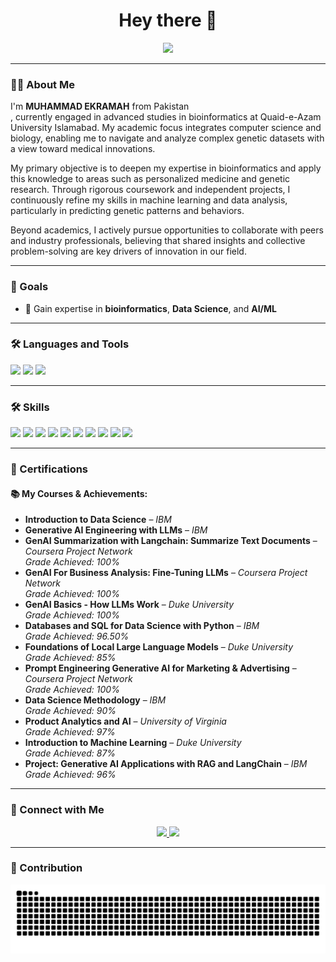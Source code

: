 <h1 align="center">Hey there 👋</h1>
<div align="center">
  <img height="150" src="https://media.giphy.com/media/M9gbBd9nbDrOTu1Mqx/giphy.gif"  />
</div>

---

### 👩‍💻 About Me

I'm **MUHAMMAD EKRAMAH** from Pakistan  
, currently engaged in advanced studies in bioinformatics at Quaid-e-Azam University Islamabad. My academic focus integrates computer science and biology, enabling me to navigate and analyze complex genetic datasets with a view toward medical innovations.

My primary objective is to deepen my expertise in bioinformatics and apply this knowledge to areas such as personalized medicine and genetic research. Through rigorous coursework and independent projects, I continuously refine my skills in machine learning and data analysis, particularly in predicting genetic patterns and behaviors.

Beyond academics, I actively pursue opportunities to collaborate with peers and industry professionals, believing that shared insights and collective problem-solving are key drivers of innovation in our field.

---

### 🚀 Goals

- 🔹 Gain expertise in **bioinformatics**, **Data Science**, and **AI/ML**

---

### 🛠 Languages and Tools

<div align="left">
  <img src="https://cdn.jsdelivr.net/gh/devicons/devicon/icons/python/python-original.svg" height="30" />
  <img src="https://cdn.jsdelivr.net/gh/devicons/devicon/icons/cplusplus/cplusplus-original.svg" height="30" />
  <img src="https://cdn.jsdelivr.net/gh/devicons/devicon/icons/r/r-original.svg" height="30" />
</div>

---

### 🛠️ Skills

<p align="left">
  <img src="https://img.shields.io/badge/-Bioinformatics-6A1B9A?style=flat" />
  <img src="https://img.shields.io/badge/-Python-3776AB?style=flat&logo=python&logoColor=white" />
  <img src="https://img.shields.io/badge/-C++-00599C?style=flat&logo=c%2B%2B&logoColor=white" />
  <img src="https://img.shields.io/badge/-R-276DC3?style=flat&logo=r&logoColor=white" />
  <img src="https://img.shields.io/badge/-SQL-4479A1?style=flat&logo=mysql&logoColor=white" />
  <img src="https://img.shields.io/badge/-Database%20Management%20System-FFA500?style=flat" />
  <img src="https://img.shields.io/badge/-Pandas-150458?style=flat&logo=pandas&logoColor=white" />
  <img src="https://img.shields.io/badge/-R%20Studio-276DC3?style=flat&logo=rstudio&logoColor=white" />
  <img src="https://img.shields.io/badge/-Jupyter-F37626?style=flat&logo=jupyter&logoColor=white" />
  <img src="https://img.shields.io/badge/-Problem%20Solving-6A1B9A?style=flat" />
</p>

---


### 🐝 Certifications

#### 📚 My Courses & Achievements:

- **Introduction to Data Science** – *IBM*  
- **Generative AI Engineering with LLMs** – *IBM*  
- **GenAI Summarization with Langchain: Summarize Text Documents** – *Coursera Project Network*  
  *Grade Achieved: 100%*  
- **GenAI For Business Analysis: Fine-Tuning LLMs** – *Coursera Project Network*  
  *Grade Achieved: 100%*  
- **GenAI Basics - How LLMs Work** – *Duke University*  
  *Grade Achieved: 100%*  
- **Databases and SQL for Data Science with Python** – *IBM*  
  *Grade Achieved: 96.50%*  
- **Foundations of Local Large Language Models** – *Duke University*  
  *Grade Achieved: 85%*  
- **Prompt Engineering Generative AI for Marketing & Advertising** – *Coursera Project Network*  
  *Grade Achieved: 100%*  
- **Data Science Methodology** – *IBM*  
  *Grade Achieved: 90%*  
- **Product Analytics and AI** – *University of Virginia*  
  *Grade Achieved: 97%*  
- **Introduction to Machine Learning** – *Duke University*  
  *Grade Achieved: 87%*  
- **Project: Generative AI Applications with RAG and LangChain** – *IBM*  
  *Grade Achieved: 96%*  

---

### 💌 Connect with Me

<div align="center">
  <a href="www.linkedin.com/in/muhammad-ekramah" target="_blank">
    <img src="https://img.shields.io/static/v1?message=LinkedIn&logo=linkedin&label=&color=0077B5&logoColor=white&labelColor=&style=for-the-badge" height="30" />
  </a>
  
  <a href="mailto:muhammadekramah786@gmail.com">
    <img src="https://img.shields.io/static/v1?message=Gmail&logo=gmail&label=&color=D14836&logoColor=white&labelColor=&style=for-the-badge" height="30" />
  </a>
</div>

---

### 🔄 Contribution

<p align="center">
  <img src="https://raw.githubusercontent.com/Ramlah7/Ramlah7/output/snake.svg" alt="Snake animation" />
</p>
